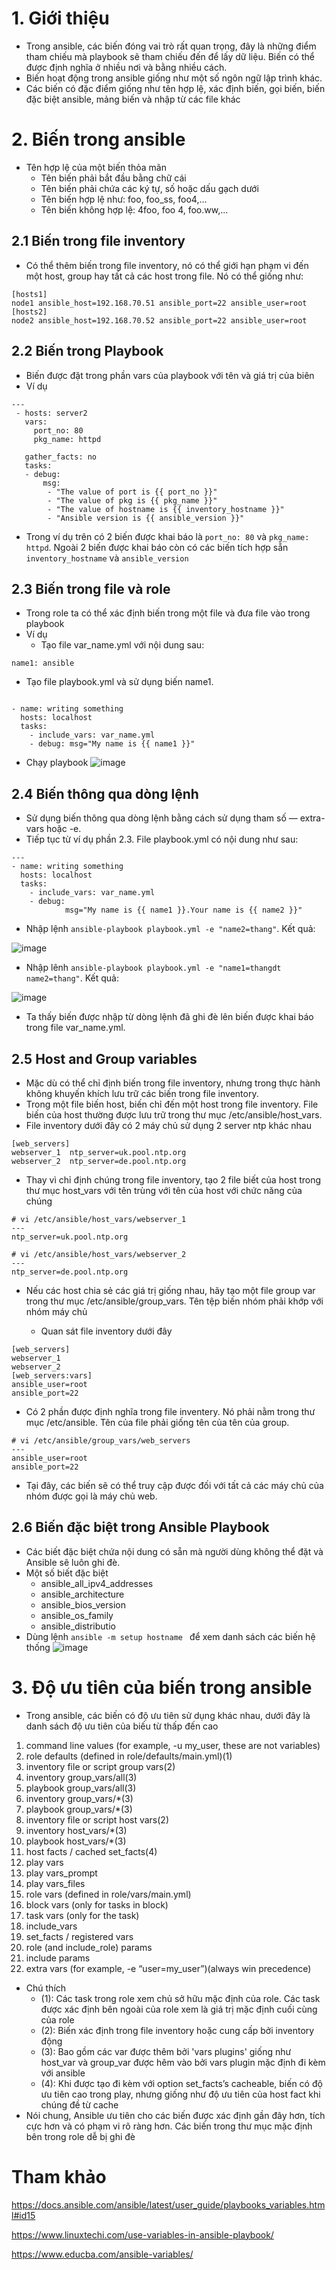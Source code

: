# 1. Giới thiệu  
- Trong ansible, các biến đóng vai trò rất quan trọng, đây là những điểm tham chiếu mà playbook sẽ tham chiếu đến để lấy dữ liệu. Biến có thể được định nghĩa ở nhiều nơi và bằng nhiều cách. 
- Biến hoạt động trong ansible giống như một số ngôn ngữ lập trình khác.
- Các biến có đặc điểm giống như tên hợp lệ, xác định biến, gọi biến, biến đặc biệt ansible, mảng biến và nhập từ các file khác

# 2. Biến trong ansible 

- Tên hợp lệ của một biến thỏa mãn
  - Tên biến phải bắt đầu bằng chữ cái
  - Tên biến phải chứa các ký tự, số hoặc dấu gạch dưới
  - Tên biến hợp lệ như: foo, foo_ss, foo4,...
  - Tên biến không hợp lệ: 4foo, foo 4, foo.ww,...

## 2.1 Biến trong file inventory

- Có thể thêm biến trong file inventory, nó có thể giới hạn phạm vi đến một host, group hay tất cả các host trong file. Nó có thể giống như: 

```
[hosts1]
node1 ansible_host=192.168.70.51 ansible_port=22 ansible_user=root
[hosts2]
node2 ansible_host=192.168.70.52 ansible_port=22 ansible_user=root
```

## 2.2 Biến trong Playbook
- Biến được đặt trong phần vars của playbook với tên và giá trị của biên 
- Ví dụ  
```
---
 - hosts: server2
   vars:
     port_no: 80
     pkg_name: httpd

   gather_facts: no
   tasks:
   - debug:
       msg:
        - "The value of port is {{ port_no }}"
        - "The value of pkg is {{ pkg_name }}"
        - "The value of hostname is {{ inventory_hostname }}"
        - "Ansible version is {{ ansible_version }}"      
```

  - Trong ví dụ trên có 2 biến được khai báo là  `port_no: 80` và `pkg_name: httpd`. Ngoài 2 biến được khai báo còn có các biến tích hợp sẵn `inventory_hostname` và  `ansible_version`


## 2.3 Biến trong file và role 
- Trong role ta có thể xác định biến trong một file  và đưa file vào trong playbook 
- Ví dụ
  - Tạo file var_name.yml với nội dung sau:
```
name1: ansible
```
  - Tạo file playbook.yml và sử dụng biến name1.

```

- name: writing something
  hosts: localhost
  tasks:
    - include_vars: var_name.yml
    - debug: msg="My name is {{ name1 }}"

```

  - Chạy playbook 
  ![image](image/Screenshot_21.png)

## 2.4 Biến thông qua dòng lệnh  

- Sử dụng biến thông qua dòng lệnh bằng cách sử dụng tham số — extra-vars hoặc -e.
- Tiếp tục từ ví dụ phần 2.3. File playbook.yml có nội dung như sau: 
```
---
- name: writing something
  hosts: localhost
  tasks:
    - include_vars: var_name.yml
    - debug:
            msg="My name is {{ name1 }}.Your name is {{ name2 }}"
```
  - Nhập lệnh `ansible-playbook playbook.yml -e "name2=thang"`. Kết quả: 

  ![image](image/Screenshot_22.png)

  - Nhập lênh `ansible-playbook playbook.yml -e "name1=thangdt name2=thang"`. Kết quả:

  ![image](image/Screenshot_23.png)
  
  - Ta thấy biến được nhập từ dòng lệnh đã ghi đè lên biến được khai báo trong file var_name.yml. 

## 2.5 Host and Group variables

- Mặc dù có thể chỉ định biến trong file inventory, nhưng trong thực hành không khuyến khích lưu trữ các biến trong file inventory.
- Trong một file biến host, biến chỉ đến một host trong file inventory. File biến của host thường được lưu trữ trong thư mục /etc/ansible/host_vars.
- File inventory dưới đây có 2 máy chủ sử dụng  2 server ntp khác nhau
```
[web_servers]
webserver_1  ntp_server=uk.pool.ntp.org
webserver_2  ntp_server=de.pool.ntp.org
```

- Thay vì chỉ định chúng trong file inventory, tạo 2 file biết của host trong thư mục host_vars với tên trùng với tên của host với chức năng của chúng  
```
# vi /etc/ansible/host_vars/webserver_1
---
ntp_server=uk.pool.ntp.org

# vi /etc/ansible/host_vars/webserver_2
---
ntp_server=de.pool.ntp.org
```
- Nếu các host chia sẻ các giá trị giống nhau, hãy tạo một file group var trong thư mục /etc/ansible/group_vars. Tên tệp biến nhóm phải khớp với nhóm máy chủ

  - Quan sát file inventory dưới đây

```
[web_servers]
webserver_1
webserver_2
[web_servers:vars]
ansible_user=root
ansible_port=22
```
  - Có 2 phần được định nghĩa trong file inventery. Nó phải nằm trong thư mục /etc/ansible. Tên của file phải giống tên của tên của group.
```
# vi /etc/ansible/group_vars/web_servers
---
ansible_user=root
ansible_port=22
```
  - Tại đây, các biến sẽ có thể truy cập được đối với tất cả các máy chủ của nhóm được gọi là máy chủ web.

## 2.6 Biến đặc biệt trong Ansible Playbook 
- Các biết đặc biệt chứa nội dung  có sẵn mà người dùng không thể đặt và Ansible sẽ luôn ghi đè. 
- Một số biết đặc biệt 
  - ansible_all_ipv4_addresses
  - ansible_architecture
  - ansible_bios_version
  - ansible_os_family
  - ansible_distributio
- Dùng lệnh `ansible -m setup hostname ` để xem danh sách các biến hệ thống
  ![image](image/Screenshot_24.png)
 
# 3. Độ ưu tiên của biến trong ansible

- Trong ansible, các biến có độ ưu tiên sử dụng khác nhau, dưới đây là danh sách độ ưu tiên của biếu từ thấp đến cao 

1. command line values (for example, -u my_user, these are not variables)
2. role defaults (defined in role/defaults/main.yml)(1)
3. inventory file or script group vars(2)
4. inventory group_vars/all(3)
5. playbook group_vars/all(3)
6. inventory group_vars/*(3)
7. playbook group_vars/*(3)
8. inventory file or script host vars(2)
9. inventory host_vars/*(3)
10. playbook host_vars/*(3)
11. host facts / cached set_facts(4)
12. play vars
13. play vars_prompt
14. play vars_files
15. role vars (defined in role/vars/main.yml)
16. block vars (only for tasks in block)
17. task vars (only for the task)
18. include_vars
19. set_facts / registered vars
20. role (and include_role) params
21. include params
22. extra vars (for example, -e “user=my_user”)(always win precedence)

- Chú thích 
  - (1): Các task trong role xem chủ sở hữu mặc định của role. Các task được xác định bên ngoài của role xem là giá trị mặc định cuối cùng của role 
  - (2): Biến xác định trong file inventory hoặc cung cấp bởi inventory động 
  - (3): Bao gồm các var được thêm bởi 'vars plugins' giống như host_var và group_var được hêm vào bởi vars plugin mặc định đi kèm với ansible
  - (4): Khi được tạo đi kèm với option set_facts’s cacheable, biến có độ ưu tiên cao trong play, nhưng giống như độ ưu tiên của host fact khi chúng đề từ cache
- Nói chung, Ansible ưu tiên cho các biến được xác định gần đây hơn, tích cực hơn và có phạm vi rõ ràng hơn. Các biến trong thư mục mặc định bên trong role  dễ bị ghi đè

# Tham khảo 

https://docs.ansible.com/ansible/latest/user_guide/playbooks_variables.html#id15

https://www.linuxtechi.com/use-variables-in-ansible-playbook/

https://www.educba.com/ansible-variables/

